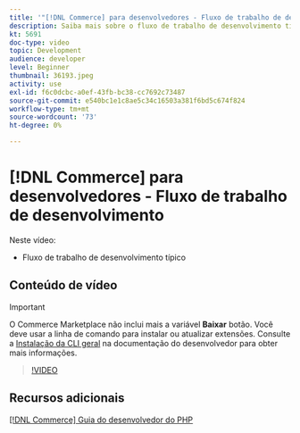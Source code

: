 ```yaml
---
title: '"[!DNL Commerce] para desenvolvedores - Fluxo de trabalho de desenvolvimento"'
description: Saiba mais sobre o fluxo de trabalho de desenvolvimento típico do Commerce.
kt: 5691
doc-type: video
topic: Development
audience: developer
level: Beginner
thumbnail: 36193.jpeg
activity: use
exl-id: f6c0dcbc-a0ef-43fb-bc38-cc7692c73487
source-git-commit: e540bc1e1c8ae5c34c16503a381f6bd5c674f824
workflow-type: tm+mt
source-wordcount: '73'
ht-degree: 0%

---
```


# [!DNL Commerce] para desenvolvedores - Fluxo de trabalho de desenvolvimento

Neste vídeo:

- Fluxo de trabalho de desenvolvimento típico

## Conteúdo de vídeo

>[!IMPORTANT]
>
>O Commerce Marketplace não inclui mais a variável **Baixar** botão. Você deve usar a linha de comando para instalar ou atualizar extensões. Consulte a [Instalação da CLI geral](https://devdocs.magento.com/extensions/install/) na documentação do desenvolvedor para obter mais informações.

>[!VIDEO](https://video.tv.adobe.com/v/36193?quality=12&learn=on)

## Recursos adicionais

[[!DNL Commerce] Guia do desenvolvedor do PHP](https://devdocs.magento.com/guides/v2.4/extension-dev-guide/bk-extension-dev-guide.html)
